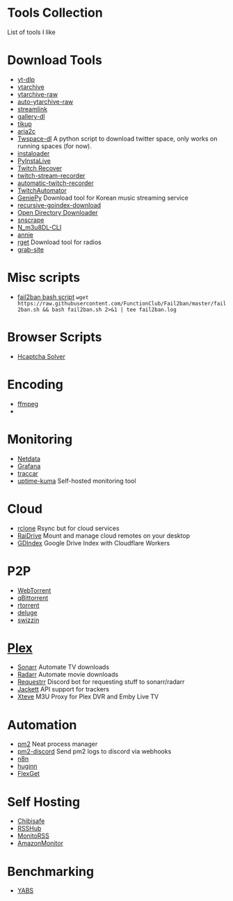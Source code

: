 # Tools Collection
List of tools I like

# Download Tools
* [yt-dlp](https://github.com/yt-dlp/yt-dlp)
* [ytarchive](https://github.com/Kethsar/ytarchive)
* [ytarchive-raw](https://github.com/lekoOwO/ytarchive-raw)
* [auto-ytarchive-raw](https://github.com/lekoOwO/auto-ytarchive-raw)
* [streamlink](https://github.com/streamlink/streamlink)
* [gallery-dl](https://github.com/mikf/gallery-dl)
* [tikup](https://github.com/Coloradohusky/TikUp)
* [aria2c](https://github.com/aria2/aria2)
* [Twspace-dl](https://github.com/Ryu1845/twspace-dl) A python script to download twitter space, only works on running spaces (for now).
* [instaloader](https://github.com/instaloader/instaloader)
* [PyInstaLive](https://github.com/dvingerh/PyInstaLive)
* [Twitch Recover](https://github.com/TwitchRecover/TwitchRecover)
* [twitch-stream-recorder](https://github.com/ancalentari/twitch-stream-recorder)
* [automatic-twitch-recorder](https://github.com/Instinctlol/automatic-twitch-recorder)
* [TwitchAutomator](https://github.com/MrBrax/TwitchAutomator)
* [GeniePy](https://github.com/Slyyxp/GeniePy) Download tool for Korean music streaming service
* [recursive-goindex-download](https://github.com/atlonxp/recursive-goIndex-downloader)
* [Open Directory Downloader](https://github.com/KoalaBear84/OpenDirectoryDownloader)
* [snscrape](https://github.com/JustAnotherArchivist/snscrape)
* [N_m3u8DL-CLI](https://github.com/nilaoda/N_m3u8DL-CLI/blob/master/README_ENG.md)
* [annie](https://github.com/iawia002/annie)
* [rget](https://github.com/wasamas/rget) Download tool for radios
* [grab-site](https://github.com/ArchiveTeam/grab-site)
# Misc scripts
* [fail2ban bash script](https://github.com/FunctionClub/Fail2ban) `wget https://raw.githubusercontent.com/FunctionClub/Fail2ban/master/fail2ban.sh && bash fail2ban.sh 2>&1 | tee fail2ban.log`

# Browser Scripts
* [Hcaptcha Solver](https://greasyfork.org/en/scripts/425854-hcaptcha-solver-automatically-solves-hcaptcha-in-browser)
# Encoding
* [ffmpeg](https://ffmpeg.org/)
* 
# Monitoring
* [Netdata](https://github.com/netdata/netdata)
* [Grafana](https://github.com/grafana/grafana)
* [traccar](https://github.com/traccar/traccar)
* [uptime-kuma](https://github.com/louislam/uptime-kuma) Self-hosted monitoring tool
# Cloud
* [rclone](https://rclone.org/) Rsync but for cloud services
* [RaiDrive](https://www.raidrive.com/) Mount and manage cloud remotes on your desktop
* [GDIndex](https://github.com/maple3142/GDIndex) Google Drive Index with Cloudflare Workers
# P2P
* [WebTorrent](https://github.com/webtorrent/webtorrent)
* [qBittorrent](https://www.qbittorrent.org/)
* [rtorrent](https://github.com/rakshasa/rtorrent)
* [deluge](https://deluge-torrent.org/)
* [swizzin](https://github.com/swizzin/swizzin)
# [Plex](https://www.plex.tv/)
* [Sonarr](https://sonarr.tv/) Automate TV downloads
* [Radarr](https://radarr.video/) Automate movie downloads
* [Requestrr](https://github.com/darkalfx/requestrr) Discord bot for requesting stuff to sonarr/radarr
* [Jackett](https://github.com/Jackett/Jackett) API support for trackers
* [Xteve](https://github.com/xteve-project/xTeVe) M3U Proxy for Plex DVR and Emby Live TV
# Automation
* [pm2](https://pm2.keymetrics.io/) Neat process manager
* [pm2-discord](https://github.com/FranciscoG/pm2-discord) Send pm2 logs to discord via webhooks
* [n8n](https://github.com/n8n-io/n8n)
* [huginn](https://github.com/huginn/huginn)
* [FlexGet](https://flexget.com/)
# Self Hosting
* [Chibisafe](https://github.com/WeebDev/chibisafe)
* [RSSHub](https://github.com/DIYgod/RSSHub)
* [MonitoRSS](https://github.com/synzen/MonitoRSS)
* [AmazonMonitor](https://github.com/SpikeHD/AmazonMonitor)
# Benchmarking
* [YABS](https://github.com/masonr/yet-another-bench-script)
